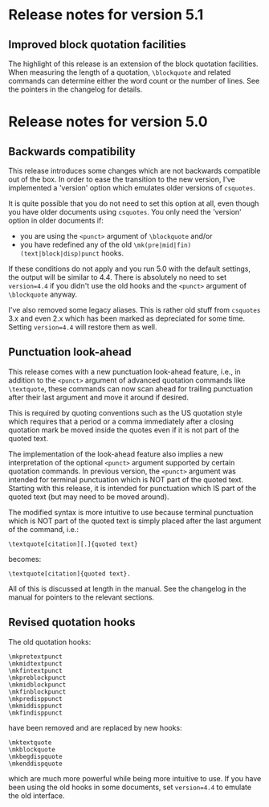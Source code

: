 # Release notes for version 5.1

## Improved block quotation facilities

The highlight of this release is an extension of the block
quotation facilities. When measuring the length of a quotation,
`\blockquote` and related commands can determine either the word
count or the number of lines. See the pointers in the changelog
for details.

# Release notes for version 5.0

## Backwards compatibility

This release introduces some changes which are not backwards
compatible out of the box. In order to ease the transition to the
new version, I've implemented a 'version' option which emulates
older versions of `csquotes`.

It is quite possible that you do not need to set this option at
all, even though you have older documents using `csquotes`. You
only need the 'version' option in older documents if:

  - you are using the `<punct>` argument of `\blockquote` and/or
  - you have redefined any of the old
     `\mk(pre|mid|fin)(text|block|disp)punct` hooks.

If these conditions do not apply and you run 5.0 with the default
settings, the output will be similar to 4.4. There is absolutely
no need to set `version=4.4` if you didn't use the old hooks and
the `<punct>` argument of `\blockquote` anyway.

I've also removed some legacy aliases. This is rather old stuff
from `csquotes` 3.x and even 2.x which has been marked as
depreciated for some time. Setting `version=4.4` will restore
them as well.

## Punctuation look-ahead

This release comes with a new punctuation look-ahead feature,
i.e., in addition to the `<punct>` argument of advanced quotation
commands like `\textquote`, these commands can now scan ahead for
trailing punctuation after their last argument and move it around
if desired.
   
This is required by quoting conventions such as the US quotation
style which requires that a period or a comma immediately after a
closing quotation mark be moved inside the quotes even if it is
not part of the quoted text.

The implementation of the look-ahead feature also implies a new
interpretation of the optional `<punct>` argument supported by
certain quotation commands. In previous version, the `<punct>`
argument was intended for terminal punctuation which is NOT part
of the quoted text. Starting with this release, it is intended
for punctuation which IS part of the quoted text (but may need to
be moved around).

The modified syntax is more intuitive to use because terminal
punctuation which is NOT part of the quoted text is simply placed
after the last argument of the command, i.e.:

    \textquote[citation][.]{quoted text}
   
becomes:
   
    \textquote[citation]{quoted text}.

All of this is discussed at length in the manual. See the
changelog in the manual for pointers to the relevant sections.

## Revised quotation hooks

The old quotation hooks:

    \mkpretextpunct
    \mkmidtextpunct
    \mkfintextpunct
    \mkpreblockpunct
    \mkmidblockpunct
    \mkfinblockpunct
    \mkpredisppunct
    \mkmiddisppunct
    \mkfindisppunct

have been removed and are replaced by new hooks:

    \mktextquote
    \mkblockquote
    \mkbegdispquote
    \mkenddispquote

which are much more powerful while being more intuitive to use.
If you have been using the old hooks in some documents, set
`version=4.4` to emulate the old interface.
